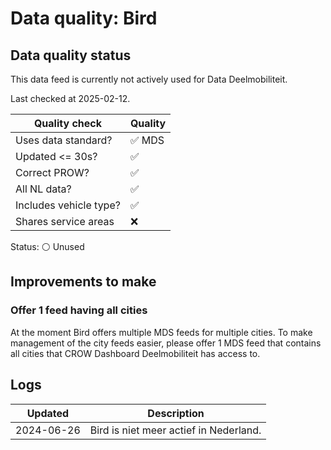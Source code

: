 # Data quality: Bird

## Data quality status

This data feed is currently not actively used for Data Deelmobiliteit.

Last checked at 2025-02-12.

| **Quality check**           | **Quality**
| --                          | --          |
| Uses data standard?         | ✅ MDS
| Updated <= 30s?             | ✅
| Correct PROW?               | ✅
| All NL data?                | ✅
| Includes vehicle type?      | ✅
| Shares service areas        | ❌

Status: ⚪ Unused

## Improvements to make

### Offer 1 feed having all cities

At the moment Bird offers multiple MDS feeds for multiple cities. To make management of the city feeds easier, please offer 1 MDS feed that contains all cities that CROW Dashboard Deelmobiliteit has access to.

## Logs

| Updated    | Description
| ----       | ---
| 2024-06-26 | Bird is niet meer actief in Nederland.
